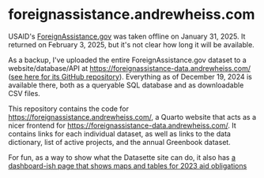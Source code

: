 # foreignassistance.andrewheiss.com

USAID's [ForeignAssistance.gov](https://foreignassistance.gov/) was taken offline on January 31, 2025. It returned on February 3, 2025, but it's not clear how long it will be available.

As a backup, I've uploaded the entire ForeignAssistance.gov dataset to a website/database/API at <https://foreignassistance-data.andrewheiss.com/> ([see here for its GitHub repository](https://github.com/andrewheiss/foreign-assistance-data)). Everything as of December 19, 2024 is available there, both as a queryable SQL database and as downloadable CSV files.

This repository contains the code for <https://foreignassistance.andrewheiss.com/>, a Quarto website that acts as a nicer frontend for <https://foreignassistance-data.andrewheiss.com/>. It contains links for each individual dataset, as well as links to the data dictionary, list of active projects, and the annual Greenbook dataset. 

For fun, as a way to show what the Datasette site can do, it also has [a dashboard-ish page that shows maps and tables for 2023 aid obligations](https://foreignassistance.andrewheiss.com/live-example-dashboard.html)
